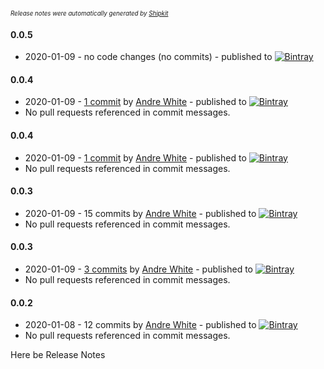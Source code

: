 <sup><sup>*Release notes were automatically generated by [Shipkit](http://shipkit.org/)*</sup></sup>

#### 0.0.5
 - 2020-01-09 - no code changes (no commits) - published to [![Bintray](https://img.shields.io/badge/Bintray-0.0.5-green.svg)](https://dl.bintray.com/truthencode/ddo-service0.0.5)

#### 0.0.4
 - 2020-01-09 - [1 commit](https://github.com/truthencode/ddo-service/compare/u44-v0.0.3...u44-v0.0.4) by [Andre White](https://github.com/adarro) - published to [![Bintray](https://img.shields.io/badge/Bintray-0.0.4-green.svg)](https://dl.bintray.com/truthencode/ddo-service0.0.4)
 - No pull requests referenced in commit messages.

#### 0.0.4
 - 2020-01-09 - [1 commit](https://github.com/truthencode/ddo-service/compare/u44-v0.0.3...u44-v0.0.4) by [Andre White](https://github.com/adarro) - published to [![Bintray](https://img.shields.io/badge/Bintray-0.0.4-green.svg)](https://dl.bintray.com/truthencode/ddo-service0.0.4)
 - No pull requests referenced in commit messages.

#### 0.0.3
 - 2020-01-09 - 15 commits by [Andre White](https://github.com/adarro) - published to [![Bintray](https://img.shields.io/badge/Bintray-0.0.3-green.svg)](https://dl.bintray.com/truthencode/ddo-service0.0.3)
 - No pull requests referenced in commit messages.

#### 0.0.3
 - 2020-01-09 - [3 commits](https://github.com/truthencode/ddo-service/compare/u44-v0.0.2...u44-v0.0.3) by [Andre White](https://github.com/adarro) - published to [![Bintray](https://img.shields.io/badge/Bintray-0.0.3-green.svg)](https://dl.bintray.com/truthencode/ddo-service0.0.3)
 - No pull requests referenced in commit messages.

#### 0.0.2
 - 2020-01-08 - 12 commits by [Andre White](https://github.com/adarro) - published to [![Bintray](https://img.shields.io/badge/Bintray-0.0.2-green.svg)](https://dl.bintray.com/truthencode/ddo-service0.0.2)
 - No pull requests referenced in commit messages.

Here be Release Notes
